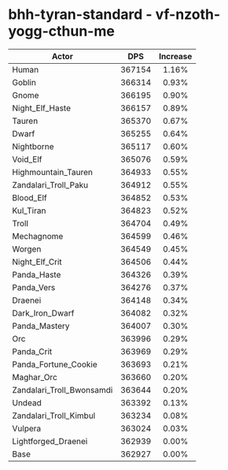 # bhh-tyran-standard - vf-nzoth-yogg-cthun-me
| Actor | DPS | Increase |
|---|:---:|:---:|
|Human|367154|1.16%|
|Goblin|366314|0.93%|
|Gnome|366195|0.90%|
|Night_Elf_Haste|366157|0.89%|
|Tauren|365370|0.67%|
|Dwarf|365255|0.64%|
|Nightborne|365117|0.60%|
|Void_Elf|365076|0.59%|
|Highmountain_Tauren|364933|0.55%|
|Zandalari_Troll_Paku|364912|0.55%|
|Blood_Elf|364852|0.53%|
|Kul_Tiran|364823|0.52%|
|Troll|364704|0.49%|
|Mechagnome|364599|0.46%|
|Worgen|364549|0.45%|
|Night_Elf_Crit|364506|0.44%|
|Panda_Haste|364326|0.39%|
|Panda_Vers|364276|0.37%|
|Draenei|364148|0.34%|
|Dark_Iron_Dwarf|364082|0.32%|
|Panda_Mastery|364007|0.30%|
|Orc|363996|0.29%|
|Panda_Crit|363969|0.29%|
|Panda_Fortune_Cookie|363693|0.21%|
|Maghar_Orc|363660|0.20%|
|Zandalari_Troll_Bwonsamdi|363644|0.20%|
|Undead|363392|0.13%|
|Zandalari_Troll_Kimbul|363234|0.08%|
|Vulpera|363024|0.03%|
|Lightforged_Draenei|362939|0.00%|
|Base|362927|0.00%|
